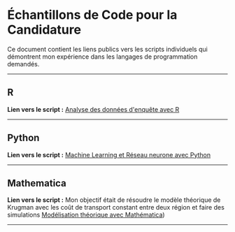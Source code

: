 # Échantillons de Code pour la Candidature

Ce document contient les liens publics vers les scripts individuels qui démontrent mon expérience dans les langages de programmation demandés.

---

## **R**

**Lien vers le script :**
[Analyse des données d'enquête avec R](https://github.com/Boubacar5400/Stage_labo_tree_uppa/blob/main/analyse_stage.R)

---

## **Python**


**Lien vers le script :**
[Machine Learning et Réseau neurone avec Python ](https://github.com/Boubacar5400/Mon_projet_ML/blob/main/Mon_projet_Final.ipynb)

---

## **Mathematica** 

**Lien vers le script :** Mon objectif était de résoudre le modèle théorique de Krugman avec les coût de transport constant entre deux région et faire des simulations 
[Modélisation théorique avec Mathématica](https://github.com/Boubacar5400/Stata-Gravity-model/blob/main/Mon_Notebook_Mathematica.nb))


---

